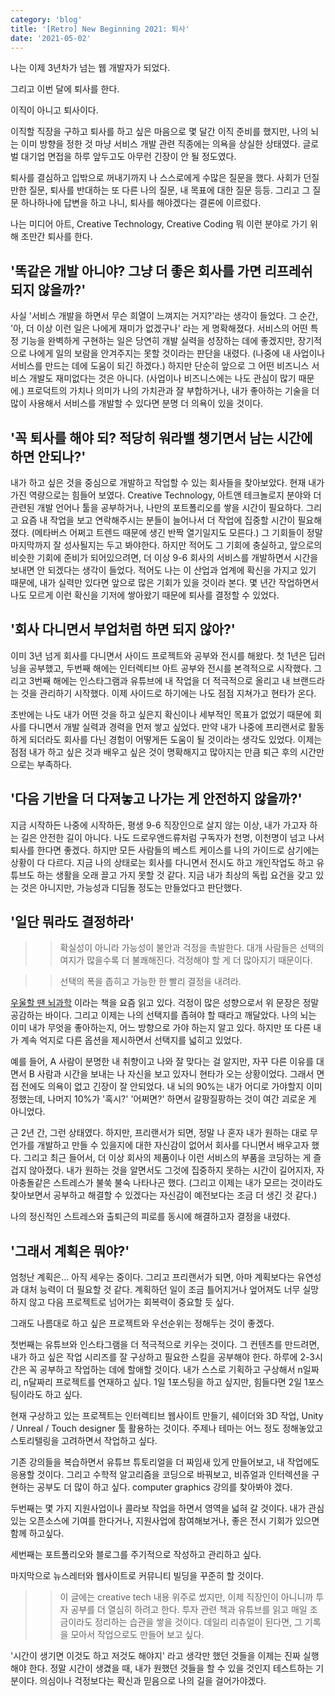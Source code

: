 ```yaml
---
category: 'blog'
title: '[Retro] New Beginning 2021: 퇴사'
date: '2021-05-02'
---
```


나는 이제 3년차가 넘는 웹 개발자가 되었다.

그리고 이번 달에 퇴사를 한다.

이직이 아니고 퇴사이다.

이직할 직장을 구하고 퇴사를 하고 싶은 마음으로 몇 달간 이직 준비를 했지만, 나의 뇌는 이미 방향을 정한 것 마냥 서비스 개발 관련 직종에는 의욕을 상실한 상태였다. 글로벌 대기업 면접을 하루 앞두고도 아무런 긴장이 안 될 정도였다. 

퇴사를 결심하고 입밖으로 꺼내기까지 나 스스로에게 수많은 질문을 했다. 사회가 던질만한 질문, 퇴사를 반대하는 또 다른 나의 질문, 내 목표에 대한 질문 등등. 그리고 그 질문 하나하나에 답변을 하고 나니, 퇴사를 해야겠다는 결론에 이르렀다.

나는 미디어 아트, Creative Technology, Creative Coding 뭐 이런 분야로 가기 위해 조만간 퇴사를 한다.

## '똑같은 개발 아니야? 그냥 더 좋은 회사를 가면 리프레쉬 되지 않을까?'

사실 '서비스 개발을 하면서 무슨 희열이 느껴지는 거지?'라는 생각이 들었다. 그 순간, '아, 더 이상 이런 일은 나에게 재미가 없겠구나' 라는 게 명확해졌다. 서비스의 어떤 특정 기능을 완벽하게 구현하는 일은 당연히 개발 실력을 성장하는 데에 좋겠지만, 장기적으로 나에게 일의 보람을 안겨주지는 못할 것이라는 판단을 내렸다. (나중에 내 사업이나 서비스를 만드는 데에 도움이 되긴 하겠다.) 하지만 단순히 앞으로 그 어떤 비즈니스 서비스 개발도 재미없다는 것은 아니다. (사업이나 비즈니스에는 나도 관심이 많기 때문에.) 프로덕트의 가치나 의미가 나의 가치관과 잘 부합하거나, 내가 좋아하는 기술을 더 많이 사용해서 서비스를 개발할 수 있다면 분명 더 의욕이 있을 것이다. 

## '꼭 퇴사를 해야 되? 적당히 워라밸 챙기면서 남는 시간에 하면 안되나?'

내가 하고 싶은 것을 중심으로 개발하고 작업할 수 있는 회사들을 찾아보았다. 현재 내가 가진 역량으로는 힘들어 보였다. Creative Technology, 아트앤 테크놀로지 분야와 더 관련된 개발 언어나 툴을 공부하거나, 나만의 포트폴리오를 쌓을 시간이 필요하다. 그리고 요즘 내 작업을 보고 연락해주시는 분들이 늘어나서 더 작업에 집중할 시간이 필요해졌다. (메타버스 어쩌고 트렌드 때문에 생긴 반짝 열기일지도 모른다.) 그 기회들이 정말 마지막까지 잘 성사될지는 두고 봐야한다. 하지만 적어도 그 기회에 충실하고, 앞으로의 비슷한 기회에 준비가 되어있으려면, 더 이상 9-6 회사의 서비스를 개발하면서 시간을 보내면 안 되겠다는 생각이 들었다. 적어도 나는 이 산업과 업계에 확신을 가지고 있기 때문에, 내가 실력만 있다면 앞으로 많은 기회가 있을 것이라 본다. 몇 년간 작업하면서 나도 모르게 이런 확신을 기저에 쌓아왔기 때문에 퇴사를 결정할 수 있었다.

## '회사 다니면서 부업처럼 하면 되지 않아?'

이미 3년 넘게 회사를 다니면서 사이드 프로젝트와 공부와 전시를 해왔다. 첫 1년은 딥러닝을 공부했고, 두번째 해에는 인터렉티브 아트 공부와 전시를 본격적으로 시작했다. 그리고 3번째 해에는 인스타그램과 유튜브에 내 작업을 더 적극적으로 올리고 내 브랜드라는 것을 관리하기 시작했다. 이제 사이드로 하기에는 나도 점점 지쳐가고 현타가 온다. 

초반에는 나도 내가 어떤 것을 하고 싶은지 확신이나 세부적인 목표가 없었기 때문에 회사를 다니면서 개발 실력과 경력을 먼저 쌓고 싶었다. 만약 내가 나중에 프리랜서로 활동하게 되더라도 회사를 다닌 경험이 어떻게든 도움이 될 것이라는 생각도 있었다. 이제는 점점 내가 하고 싶은 것과 배우고 싶은 것이 명확해지고 많아지는 만큼 퇴근 후의 시간만으로는 부족하다.

## '다음 기반을 더 다져놓고 나가는 게 안전하지 않을까?'

지금 시작하든 나중에 시작하든, 평생 9-6 직장인으로 살지 않는 이상, 내가 가고자 하는 길은 안전한 길이 아니다. 나도 드로우앤드류처럼 구독자가 천명, 이천명이 넘고 나서 퇴사를 한다면 좋겠다. 하지만 모든 사람들의 베스트 케이스를 나의 가이드로 삼기에는 상황이 다 다르다. 지금 나의 상태로는 회사를 다니면서 전시도 하고 개인작업도 하고 유튜브도 하는 생활을 오래 끌고 가지 못할 것 같다. 지금 내가 최상의 독립 요건을 갖고 있는 것은 아니지만, 가능성과 디딤돌 정도는 만들었다고 판단했다.

## '일단 뭐라도 결정하라'

>> 확실성이 아니라 가능성이 불안과 걱정을 촉발한다. 대개 사람들은 선택의 여지가 많을수록 더 불쾌해진다. 걱정해야 할 게 더 많아지기 때문이다.

>> 선택의 폭을 좁히고 가능한 한 빨리 결정을 내려라. 

[우울할 땐 뇌과학](http://www.kyobobook.co.kr/product/detailViewKor.laf?ejkGb=KOR&mallGb=KOR&barcode=9791156757344&orderClick=LEa&Kc=) 이라는 책을 요즘 읽고 있다. 걱정이 많은 성향으로서 위 문장은 정말 공감하는 바이다. 그리고 이제는 나의 선택지를 좁혀야 할 때라고 깨달았다. 나의 뇌는 이미 내가 무엇을 좋아하는지, 어느 방향으로 가야 하는지 알고 있다. 하지만 또 다른 내가 계속 억지로 다른 옵션을 제시하면서 선택지를 넓히고 있었다. 

예를 들어, A 사람이 분명한 내 취향이고 나와 잘 맞다는 걸 알지만, 자꾸 다른 이유를 대면서 B 사람과 시간을 보내는 나 자신을 보고 있자니 현타가 오는 상황이었다. 그래서 면접 전에도 의욕이 없고 긴장이 잘 안되었다. 내 뇌의 90%는 내가 어디로 가야할지 이미 정했는데, 나머지 10%가 '혹시?' '어쩌면?' 하면서 갈팡질팡하는 것이 여간 괴로운 게 아니었다.

근 2년 간, 그런 상태였다. 하지만, 프리랜서가 되면, 정말 나 혼자 내가 원하는 대로 무언가를 개발하고 만들 수 있을지에 대한 자신감이 없어서 회사를 다니면서 배우고자 했다. 그리고 최근 들어서, 더 이상 회사의 제품이나 이런 서비스의 부품을 코딩하는 게 즐겁지 않아졌다. 내가 원하는 것을 알면서도 그것에 집중하지 못하는 시간이 길어지자, 자아충돌같은 스트레스가 불쑥 불숙 나타나곤 했다. (그리고 이제는 내가 모르는 것이라도 찾아보면서 공부하고 해결할 수 있겠다는 자신감이 예전보다는 조금 더 생긴 것 같다.)

나의 정신적인 스트레스와 출퇴근의 피로를 동시에 해결하고자 결정을 내렸다.

## '그래서 계획은 뭐야?'

엄청난 계획은... 아직 세우는 중이다. 그리고 프리랜서가 되면, 아마 계획보다는 유연성과 대처 능력이 더 필요할 것 같다. 계획하던 일이 조금 틀어지거나 엎어져도 너무 실망하지 않고 다음 프로젝트로 넘어가는 회복력이 중요할 듯 싶다.

그래도 나름대로 하고 싶은 프로젝트와 우선순위는 정해두는 것이 좋겠다.

첫번째는 유튜브와 인스타그램을 더 적극적으로 키우는 것이다. 그 컨텐츠를 만드려면, 내가 하고 싶은 작업 시리즈를 잘 구상하고 필요한 스킬을 공부해야 한다. 하루에 2-3시간은 꼭 공부하고 작업하는 데에 할애할 것이다. 내가 스스로 기획하고 구상해서 n일짜리, n달짜리 프로젝트를 연재하고 싶다. 1일 1포스팅을 하고 싶지만, 힘들다면 2일 1포스팅이라도 하고 싶다. 

현재 구상하고 있는 프로젝트는 인터렉티브 웹사이트 만들기, 쉐이더와 3D 작업, Unity / Unreal / Touch designer 툴 활용하는 것이다. 주제나 테마는 어느 정도 정해놓았고 스토리텔링을 고려하면서 작업하고 싶다.

기존 강의들을 복습하면서 유튜브 튜토리얼을 더 짜임새 있게 만들어보고, 내 작업에도 응용할 것이다. 그리고 수학적 알고리즘을 코딩으로 바꿔보고, 비쥬얼과 인터렉션을 구현하는 공부도 더 많이 하고 싶다. computer graphics 강의를 찾아봐야 겠다.

두번째는 몇 가지 지원사업이나 콜라보 작업을 하면서 영역을 넓혀 갈 것이다. 내가 관심있는 오픈소스에 기여를 한다거나, 지원사업에 참여해보거나, 좋은 전시 기회가 있으면 함께 하고싶다.

세번째는 포트폴리오와 블로그를 주기적으로 작성하고 관리하고 싶다.

마지막으로 뉴스레터와 웹사이트로 커뮤니티 빌딩을 꾸준히 할 것이다.

>> 이 글에는 creative tech 내용 위주로 썼지만, 이제 직장인이 아니니까 투자 공부를 더 열심히 하려고 한다. 투자 관련 책과 유튜브를 읽고 매일 조금이라도 정리하는 습관을 쌓을 것이다. 데일리 리츄얼이 된다면, 그 기록을 모아서 작업으로도 만들어 보고 싶다.

'시간이 생기면 이것도 하고 저것도 해야지' 라고 생각만 했던 것들을 이제는 진짜 실행해야 한다. 정말 시간이 생겼을 때, 내가 원했던 것들을 할 수 있을 것인지 테스트하는 기분이다. 의심이나 걱정보다는 확신과 믿음으로 나의 길을 걸어가야겠다.